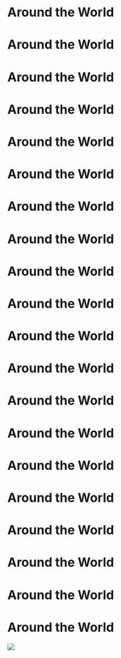 # Around the World
# Around the World
# Around the World
# Around the World
# Around the World
# Around the World
# Around the World
# Around the World
# Around the World
# Around the World
# Around the World
# Around the World
# Around the World
# Around the World
# Around the World
# Around the World
# Around the World
# Around the World
# Around the World
# Around the World

![](planet-earth.gif)
